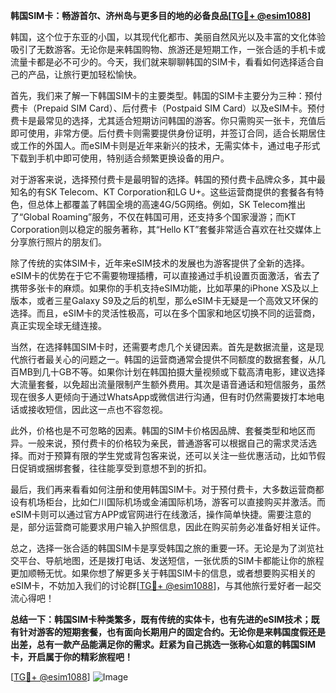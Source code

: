 **韩国SIM卡：畅游首尔、济州岛与更多目的地的必备良品[[TG💪+ @esim1088](https://t.me/s/esim1088)]**

韩国，这个位于东亚的小国，以其现代化都市、美丽自然风光以及丰富的文化体验吸引了无数游客。无论你是来韩国购物、旅游还是短期工作，一张合适的手机卡或流量卡都是必不可少的。今天，我们就来聊聊韩国的SIM卡，看看如何选择适合自己的产品，让旅行更加轻松愉快。

首先，我们来了解一下韩国SIM卡的主要类型。韩国的SIM卡主要分为三种：预付费卡（Prepaid SIM Card）、后付费卡（Postpaid SIM Card）以及eSIM卡。预付费卡是最常见的选择，尤其适合短期访问韩国的游客。你只需购买一张卡，充值后即可使用，非常方便。后付费卡则需要提供身份证明，并签订合同，适合长期居住或工作的外国人。而eSIM卡则是近年来新兴的技术，无需实体卡，通过电子形式下载到手机中即可使用，特别适合频繁更换设备的用户。

对于游客来说，选择预付费卡是最明智的选择。韩国的预付费卡品牌众多，其中最知名的有SK Telecom、KT Corporation和LG U+。这些运营商提供的套餐各有特色，但总体上都覆盖了韩国全境的高速4G/5G网络。例如，SK Telecom推出了“Global Roaming”服务，不仅在韩国可用，还支持多个国家漫游；而KT Corporation则以稳定的服务著称，其“Hello KT”套餐非常适合喜欢在社交媒体上分享旅行照片的朋友们。

除了传统的实体SIM卡，近年来eSIM技术的发展也为游客提供了全新的选择。eSIM卡的优势在于它不需要物理插槽，可以直接通过手机设置页面激活，省去了携带多张卡的麻烦。如果你的手机支持eSIM功能，比如苹果的iPhone XS及以上版本，或者三星Galaxy S9及之后的机型，那么eSIM卡无疑是一个高效又环保的选择。而且，eSIM卡的灵活性极高，可以在多个国家和地区切换不同的运营商，真正实现全球无缝连接。

当然，在选择韩国SIM卡时，还需要考虑几个关键因素。首先是数据流量，这是现代旅行者最关心的问题之一。韩国的运营商通常会提供不同额度的数据套餐，从几百MB到几十GB不等。如果你计划在韩国拍摄大量视频或下载高清电影，建议选择大流量套餐，以免超出流量限制产生额外费用。其次是语音通话和短信服务，虽然现在很多人更倾向于通过WhatsApp或微信进行沟通，但有时仍然需要拨打本地电话或接收短信，因此这一点也不容忽视。

此外，价格也是不可忽略的因素。韩国的SIM卡价格因品牌、套餐类型和地区而异。一般来说，预付费卡的价格较为亲民，普通游客可以根据自己的需求灵活选择。而对于预算有限的学生党或背包客来说，还可以关注一些优惠活动，比如节假日促销或捆绑套餐，往往能享受到意想不到的折扣。

最后，我们再来看看如何注册和使用韩国SIM卡。对于预付费卡，大多数运营商都设有机场柜台，比如仁川国际机场或金浦国际机场，游客可以直接购买并激活。而eSIM卡则可以通过官方APP或官网进行在线激活，操作简单快捷。需要注意的是，部分运营商可能要求用户输入护照信息，因此在购买前务必准备好相关证件。

总之，选择一张合适的韩国SIM卡是享受韩国之旅的重要一环。无论是为了浏览社交平台、导航地图，还是拨打电话、发送短信，一张优质的SIM卡都能让你的旅程更加顺畅无忧。如果你想了解更多关于韩国SIM卡的信息，或者想要购买相关的eSIM卡，不妨加入我们的讨论群[[TG💪+ @esim1088](https://t.me/s/esim1088)]，与其他旅行爱好者一起交流心得吧！

**总结一下：韩国SIM卡种类繁多，既有传统的实体卡，也有先进的eSIM技术；既有针对游客的短期套餐，也有面向长期用户的固定合约。无论你是来韩国度假还是出差，总有一款产品能满足你的需求。赶紧为自己挑选一张称心如意的韩国SIM卡，开启属于你的精彩旅程吧！**

[[TG💪+ @esim1088](https://t.me/s/esim1088)] ![Image](https://i.postimg.cc/4NQfJmqS/Snipaste-2025-05-13-00-14-12.png)